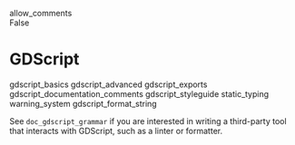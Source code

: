allow\_comments  
False

# GDScript

gdscript\_basics gdscript\_advanced gdscript\_exports
gdscript\_documentation\_comments gdscript\_styleguide static\_typing
warning\_system gdscript\_format\_string

See `doc_gdscript_grammar` if you are interested in writing a
third-party tool that interacts with GDScript, such as a linter or
formatter.
